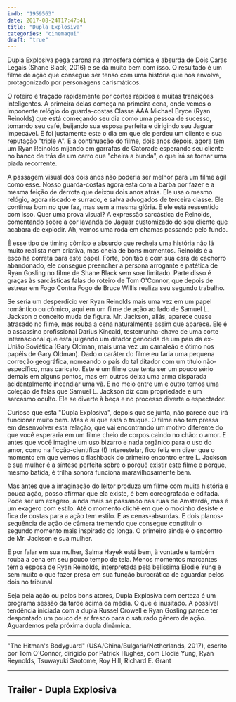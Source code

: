 ```yaml
---
imdb: "1959563"
date: 2017-08-24T17:47:41
title: "Dupla Explosiva"
categories: "cinemaqui"
draft: "true"
---
```

Dupla Explosiva pega carona na atmosfera cômica e absurda de Dois Caras Legais (Shane Black, 2016) e se dá muito bem com isso. O resultado é um filme de ação que consegue ser tenso com uma história que nos envolva, protagonizado por personagens carismáticos.

O roteiro é traçado rapidamente por cortes rápidos e muitas transições inteligentes. A primeira delas começa na primeira cena, onde vemos o imponente relógio do guarda-costas Classe AAA Michael Bryce (Ryan Reinolds) que está começando seu dia como uma pessoa de sucesso, tomando seu café, beijando sua esposa perfeita e dirigindo seu Jaguar impecável. E foi justamente este o dia em que ele perdeu um cliente e sua reputação "triple A". E a continuação do filme, dois anos depois, agora tem um Ryan Reinolds mijando em garrafas de Gatorade esperando seu cliente no banco de trás de um carro que "cheira a bunda", o que irá se tornar uma piada recorrente.

A passagem visual dos dois anos não poderia ser melhor para um filme ágil como esse. Nosso guarda-costas agora está com a barba por fazer e a mesma feição de derrota que deixou dois anos atrás. Ele usa o mesmo relógio, agora riscado e surrado, e salva advogados de terceira classe. Ele continua bom no que faz, mas sem a mesma glória. E ele está ressentido com isso. Quer uma prova visual? A expressão sarcástica de Reinolds, comentando sobre a cor lavanda do Jaguar customizado do seu cliente que acabara de explodir. Ah, vemos uma roda em chamas passando pelo fundo.

É esse tipo de timing cômico e absurdo que recheia uma história não lá muito realista nem criativa, mas cheia de bons momentos. Reinolds é a escolha correta para este papel. Forte, bonitão e com sua cara de cachorro abandonado, ele consegue preencher a persona arrogante e patética de Ryan Gosling no filme de Shane Black sem soar limitado. Parte disso é graças às sarcásticas falas do roteiro de Tom O'Connor, que depois de estrear em Fogo Contra Fogo de Bruce Willis realiza seu segundo trabalho.

Se seria um desperdício ver Ryan Reinolds mais uma vez em um papel romântico ou cômico, aqui em um filme de ação ao lado de Samuel L. Jackson o conceito muda de figura. Mr. Jackson, aliás, aparece quase atrasado no filme, mas rouba a cena naturalmente assim que aparece. Ele é o assassino profissional Darius Kincaid, testemunha-chave de uma corte internacional que está julgando um ditador genocida de um país da ex-União Soviética (Gary Oldman, mais uma vez um camaleão e ótimo nos papéis de Gary Oldman). Dado o caráter do filme eu faria uma pequena correção geográfica, nomeando o país do tal ditador com um título não-específico, mas caricato. Este é um filme que tenta ser um pouco sério demais em alguns pontos, mas em outros deixa uma arma disparada acidentalmente incendiar uma vã. E no meio entre um e outro temos uma coleção de falas que Samuel L. Jackson diz com propriedade e um sarcasmo oculto. Ele se diverte à beça e no processo diverte o espectador.

Curioso que esta "Dupla Explosiva", depois que se junta, não parece que irá funcionar muito bem. Mas é aí que está o truque. O filme não tem pressa em desenvolver esta relação, que vai encontrando um motivo diferente do que você esperaria em um filme cheio de corpos caindo no chão: o amor. E antes que você imagine um uso bizarro e nada orgânico para o uso do amor, como na ficção-científica (!) Interestelar, fico feliz em dizer que o momento em que vemos o flashback do primeiro encontro entre L. Jackson e sua mulher é a síntese perfeita sobre o porquê existir este filme e porque, mesmo batida, é trilha sonora funciona maravilhosamente bem.

Mas antes que a imaginação do leitor produza um filme com muita história e pouca ação, posso afirmar que ela existe, é bem coreografada e editada. Pode ser um exagero, ainda mais se passando nas ruas de Amsterdã, mas é um exagero com estilo. Até o momento clichê em que o mocinho desiste e fica de costas para a ação tem estilo. E as cenas-absurdas. E dois planos-sequência de ação de câmera tremendo que consegue constituir o segundo momento mais inspirado do longa. O primeiro ainda é o encontro de Mr. Jackson e sua mulher.

E por falar em sua mulher, Salma Hayek está bem, à vontade e também rouba a cena em seu pouco tempo de tela. Menos momentos marcantes têm a esposa de Ryan Reinolds, interpretada pela belíssima Elodie Yung e sem muito o que fazer presa em sua função burocrática de aguardar pelos dois no tribunal.

Seja pela ação ou pelos bons atores, Dupla Explosiva com certeza é um programa sessão da tarde acima da média. O que é inusitado. A possível tendência iniciada com a dupla Russel Crowell e Ryan Gosling parece ter despontado um pouco de ar fresco para o saturado gênero de ação. Aguardemos pela próxima dupla dinâmica.

<hr>"The Hitman's Bodyguard" (USA/China/Bulgaria/Netherlands, 2017), escrito por Tom O'Connor, dirigido por Patrick Hughes, com Elodie Yung, Ryan Reynolds, Tsuwayuki Saotome, Roy Hill, Richard E. Grant<hr>

<h2>Trailer - Dupla Explosiva<h2>
